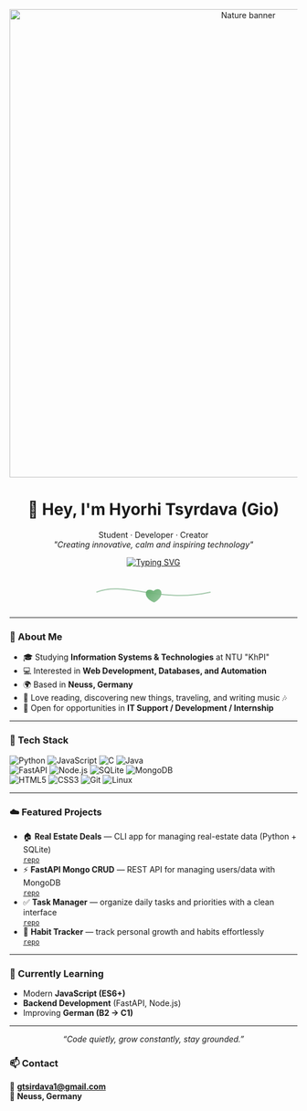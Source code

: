 <p align="center">
  <img src="https://raw.githubusercontent.com/Gtsirdava23/Gtsirdava23/main/nature-banner.jpg" width="820" alt="Nature banner">
</p>

<h1 align="center">🌿 Hey, I'm Hyorhi Tsyrdava (Gio)</h1>

<p align="center">
  Student · Developer · Creator<br>
  <em>"Creating innovative, calm and inspiring technology"</em>
</p>

<p align="center">
  <a href="https://git.io/typing-svg">
    <img src="https://readme-typing-svg.demolab.com?pause=1400&color=5DAA68&center=true&vCenter=true&width=600&lines=Creating+calm+technology+inspired+by+nature;Open+to+IT+Support+%2F+Development;Based+in+Neuss%2C+Germany" alt="Typing SVG">
  </a>
</p>

<!-- subtle leaf divider -->
<p align="center">
<svg width="260" height="60" viewBox="0 0 220 60" xmlns="http://www.w3.org/2000/svg">
  <defs>
    <linearGradient id="g" x1="0" y1="0" x2="1" y2="1">
      <stop offset="0%" stop-color="#5DAA68"/>
      <stop offset="100%" stop-color="#93C49A"/>
    </linearGradient>
  </defs>
  <path d="M10,30 C60,10 120,50 210,30" fill="none" stroke="#6da97a" stroke-width="2" opacity="0.6"/>
  <g transform="translate(110,28)">
    <path d="M0 0 C 14 -10, 22 10, 0 20 C -22 10, -14 -10, 0 0 Z" fill="url(#g)" opacity="0.95">
      <animateTransform attributeName="transform" type="rotate" dur="3s" values="-4;4;-4" repeatCount="indefinite" additive="sum"/>
    </path>
  </g>
</svg>
</p>

---

### 🍃 About Me
- 🎓 Studying **Information Systems & Technologies** at NTU "KhPI"  
- 💻 Interested in **Web Development, Databases, and Automation**  
- 🌍 Based in **Neuss, Germany**  
- 📖 Love reading, discovering new things, traveling, and writing music 🎶  
- 🤝 Open for opportunities in **IT Support / Development / Internship**

---

### 🌱 Tech Stack
<p>
  <img src="https://img.shields.io/badge/Python-3.12-5DAA68?style=for-the-badge&logo=python" alt="Python">
  <img src="https://img.shields.io/badge/JavaScript-ES6%2B-7FB98B?style=for-the-badge&logo=javascript" alt="JavaScript">
  <img src="https://img.shields.io/badge/C-–-9AC6A9?style=for-the-badge&logo=c" alt="C">
  <img src="https://img.shields.io/badge/Java-–-9AC6A9?style=for-the-badge&logo=openjdk" alt="Java"><br>
  <img src="https://img.shields.io/badge/FastAPI-–-93C49A?style=for-the-badge&logo=fastapi" alt="FastAPI">
  <img src="https://img.shields.io/badge/Node.js-–-8FBC8F?style=for-the-badge&logo=node.js" alt="Node.js">
  <img src="https://img.shields.io/badge/SQLite-–-7FAF91?style=for-the-badge&logo=sqlite" alt="SQLite">
  <img src="https://img.shields.io/badge/MongoDB-–-6FAF7A?style=for-the-badge&logo=mongodb" alt="MongoDB"><br>
  <img src="https://img.shields.io/badge/HTML5-–-7DBE97?style=for-the-badge&logo=html5" alt="HTML5">
  <img src="https://img.shields.io/badge/CSS3-–-7DBE97?style=for-the-badge&logo=css3" alt="CSS3">
  <img src="https://img.shields.io/badge/Git-–-6FAF7A?style=for-the-badge&logo=git" alt="Git">
  <img src="https://img.shields.io/badge/Linux-–-6FAF7A?style=for-the-badge&logo=linux" alt="Linux">
</p>

---

### ☁️ Featured Projects
- 🏠 **Real Estate Deals** — CLI app for managing real-estate data (Python + SQLite)  
  [`repo`](https://github.com/Gtsirdava23/real-estate-cli)
- ⚡ **FastAPI Mongo CRUD** — REST API for managing users/data with MongoDB  
  [`repo`](https://github.com/Gtsirdava23/fastapi-mongo-crud)
- ✅ **Task Manager** — organize daily tasks and priorities with a clean interface  
  [`repo`](https://github.com/Gtsirdava23/task-manager)
- 🌿 **Habit Tracker** — track personal growth and habits effortlessly  
  [`repo`](https://github.com/Gtsirdava23/habit-tracker)

---

### 🌄 Currently Learning
- Modern **JavaScript (ES6+)**  
- **Backend Development** (FastAPI, Node.js)  
- Improving **German (B2 → C1)**  

---

<p align="center"><em>“Code quietly, grow constantly, stay grounded.”</em></p>

### 📫 Contact
📧 **gtsirdava1@gmail.com**  
📍 **Neuss, Germany**
